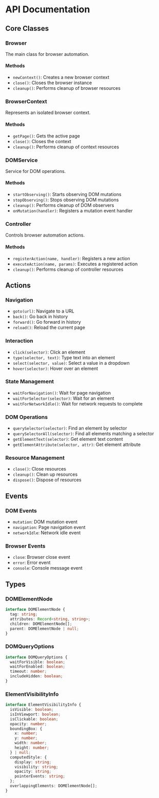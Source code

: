 # API Documentation

## Core Classes

### Browser
The main class for browser automation.

#### Methods
- `newContext()`: Creates a new browser context
- `close()`: Closes the browser instance
- `cleanup()`: Performs cleanup of browser resources

### BrowserContext
Represents an isolated browser context.

#### Methods
- `getPage()`: Gets the active page
- `close()`: Closes the context
- `cleanup()`: Performs cleanup of context resources

### DOMService
Service for DOM operations.

#### Methods
- `startObserving()`: Starts observing DOM mutations
- `stopObserving()`: Stops observing DOM mutations
- `cleanup()`: Performs cleanup of DOM observers
- `onMutation(handler)`: Registers a mutation event handler

### Controller
Controls browser automation actions.

#### Methods
- `registerAction(name, handler)`: Registers a new action
- `executeAction(name, params)`: Executes a registered action
- `cleanup()`: Performs cleanup of controller resources

## Actions

### Navigation
- `goto(url)`: Navigate to a URL
- `back()`: Go back in history
- `forward()`: Go forward in history
- `reload()`: Reload the current page

### Interaction
- `click(selector)`: Click an element
- `type(selector, text)`: Type text into an element
- `select(selector, value)`: Select a value in a dropdown
- `hover(selector)`: Hover over an element

### State Management
- `waitForNavigation()`: Wait for page navigation
- `waitForSelector(selector)`: Wait for an element
- `waitForNetworkIdle()`: Wait for network requests to complete

### DOM Operations
- `querySelector(selector)`: Find an element by selector
- `querySelectorAll(selector)`: Find all elements matching a selector
- `getElementText(selector)`: Get element text content
- `getElementAttribute(selector, attr)`: Get element attribute

### Resource Management
- `close()`: Close resources
- `cleanup()`: Clean up resources
- `dispose()`: Dispose of resources

## Events

### DOM Events
- `mutation`: DOM mutation event
- `navigation`: Page navigation event
- `networkIdle`: Network idle event

### Browser Events
- `close`: Browser close event
- `error`: Error event
- `console`: Console message event

## Types

### DOMElementNode
```typescript
interface DOMElementNode {
  tag: string;
  attributes: Record<string, string>;
  children: DOMElementNode[];
  parent: DOMElementNode | null;
}
```

### DOMQueryOptions
```typescript
interface DOMQueryOptions {
  waitForVisible: boolean;
  waitForEnabled: boolean;
  timeout: number;
  includeHidden: boolean;
}
```

### ElementVisibilityInfo
```typescript
interface ElementVisibilityInfo {
  isVisible: boolean;
  isInViewport: boolean;
  isClickable: boolean;
  opacity: number;
  boundingBox: {
    x: number;
    y: number;
    width: number;
    height: number;
  } | null;
  computedStyle: {
    display: string;
    visibility: string;
    opacity: string;
    pointerEvents: string;
  };
  overlappingElements: DOMElementNode[];
}